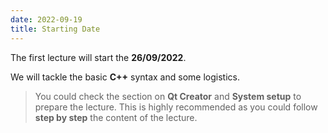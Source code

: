 ```yaml
---
date: 2022-09-19
title: Starting Date
---
```




The first lecture will start the **26/09/2022**. 

We will tackle the basic **C++** syntax and some logistics.

> You could check the section on **Qt Creator** and **System setup** to prepare
the lecture. This is highly recommended as you could follow **step by step** the
content of the lecture.
 
